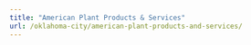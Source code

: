 ```yaml
---
title: "American Plant Products & Services"
url: /oklahoma-city/american-plant-products-and-services/
---
```

